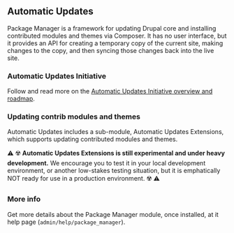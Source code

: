 Automatic Updates
---------------

Package Manager is a framework for updating Drupal core and installing contributed modules and themes via Composer. It has no user interface, but it provides an API for creating a temporary copy of the current site, making changes to the copy, and then syncing those changes back into the live site.

### Automatic Updates Initiative

Follow and read more on the [Automatic Updates Initiative overview and roadmap](https://www.drupal.org/project/ideas/issues/2940731).

### Updating contrib modules and themes

Automatic Updates includes a sub-module, Automatic Updates Extensions, which supports updating contributed modules and themes.

⚠️ ☢️️ **Automatic Updates Extensions is still experimental and under heavy development.** We encourage you to test it in your local development environment, or another low-stakes testing situation, but it is emphatically NOT ready for use in a production environment. ☢️ ⚠️

### More info

Get more details about the Package Manager module, once installed, at it help page (`admin/help/package_manager`).
